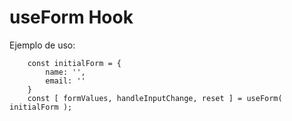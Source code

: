 # useForm Hook

Ejemplo de uso:
```
    const initialForm = {
        name: '',
        email: ''
    }
    const [ formValues, handleInputChange, reset ] = useForm( initialForm );
```